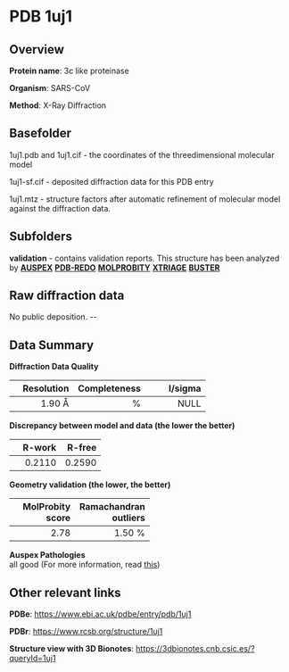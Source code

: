 # PDB 1uj1

## Overview

**Protein name**: 3c like proteinase

**Organism**: SARS-CoV

**Method**: X-Ray Diffraction

## Basefolder

1uj1.pdb and 1uj1.cif - the coordinates of the threedimensional molecular model

1uj1-sf.cif - deposited diffraction data for this PDB entry

1uj1.mtz - structure factors after automatic refinement of molecular model against the diffraction data.

## Subfolders





**validation** - contains validation reports. This structure has been analyzed by [**AUSPEX**](https://github.com/thorn-lab/coronavirus_structural_task_force/tree/master/pdb/3c_like_proteinase/SARS-CoV/1uj1/validation/auspex) [**PDB-REDO**](https://github.com/thorn-lab/coronavirus_structural_task_force/tree/master/pdb/3c_like_proteinase/SARS-CoV/1uj1/validation/pdb-redo) [**MOLPROBITY**](https://github.com/thorn-lab/coronavirus_structural_task_force/tree/master/pdb/3c_like_proteinase/SARS-CoV/1uj1/validation/molprobity) [**XTRIAGE**](https://github.com/thorn-lab/coronavirus_structural_task_force/blob/master/pdb/3c_like_proteinase/SARS-CoV/1uj1/validation/Xtriage_output.log) [**BUSTER**](https://www.globalphasing.com/buster/wiki/index.cgi?Covid19Pdb1UJ1) 



## Raw diffraction data

No public deposition. --<br> 

## Data Summary
**Diffraction Data Quality**

|   | Resolution | Completeness| I/sigma |
|---|-------------:|----------------:|--------------:|
|   |1.90 Å|      %|<img width=50/>NULL |

**Discrepancy between model and data (the lower the better)**

|   | **R-work**| **R-free**   
|---|-------------:|----------------:|           
||  0.2110|  0.2590|

**Geometry validation (the lower, the better)**

|   |**MolProbity<br>score**| **Ramachandran<br>outliers** 
|---|-------------:|----------------:|
||  2.78|  1.50 %|

**Auspex Pathologies**<br> all good (For more information, read [this](https://github.com/thorn-lab/coronavirus_structural_task_force/blob/master/pdb/3c_like_proteinase/SARS-CoV/1uj1/validation/auspex/1uj1_auspex_comments.txt))

 



## Other relevant links 
**PDBe**:  https://www.ebi.ac.uk/pdbe/entry/pdb/1uj1
 
**PDBr**: https://www.rcsb.org/structure/1uj1 

**Structure view with 3D Bionotes**: https://3dbionotes.cnb.csic.es/?queryId=1uj1

